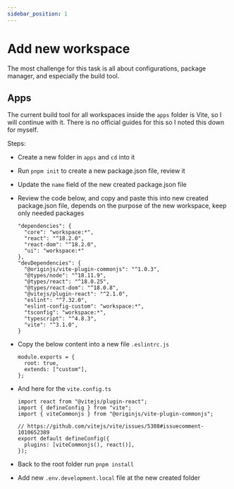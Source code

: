 ```yaml
---
sidebar_position: 1
---
```


# Add new workspace

The most challenge for this task is all about configurations, package manager, and especially the build tool.

## Apps

The current build tool for all workspaces inside the `apps` folder is Vite, so I will continue with it. There is no official guides for this so I noted this down for myself.

Steps:

- Create a new folder in `apps` and `cd` into it
- Run `pnpm init` to create a new package.json file, review it
- Update the `name` field of the new created package.json file
- Review the code below, and copy and paste this into new created package.json file, depends on the purpose of the new workspace, keep only needed packages
  ```
  "dependencies": {
    "core": "workspace:*",
    "react": "^18.2.0",
    "react-dom": "^18.2.0",
    "ui": "workspace:*"
  },
  "devDependencies": {
    "@originjs/vite-plugin-commonjs": "^1.0.3",
    "@types/node": "^18.11.9",
    "@types/react": "^18.0.25",
    "@types/react-dom": "^18.0.8",
    "@vitejs/plugin-react": "^2.1.0",
    "eslint": "^7.32.0",
    "eslint-config-custom": "workspace:*",
    "tsconfig": "workspace:*",
    "typescript": "^4.8.3",
    "vite": "^3.1.0",
  }
  ```
- Copy the below content into a new file `.eslintrc.js`
  ```
  module.exports = {
    root: true,
    extends: ["custom"],
  };
  ```
- And here for the `vite.config.ts`

  ```
  import react from "@vitejs/plugin-react";
  import { defineConfig } from "vite";
  import { viteCommonjs } from "@originjs/vite-plugin-commonjs";

  // https://github.com/vitejs/vite/issues/5308#issuecomment-1010652389
  export default defineConfig({
    plugins: [viteCommonjs(), react()],
  });
  ```

- Back to the root folder run `pnpm install`
- Add new `.env.development.local` file at the new created folder
